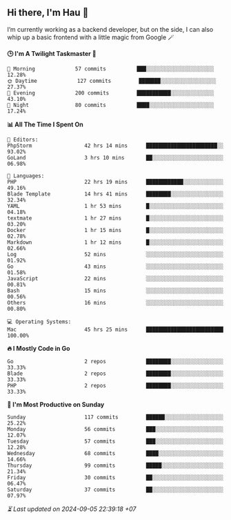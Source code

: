 ## Hi there, I'm Hau 👋
I’m currently working as a backend developer, but on the side, I can also whip up a basic frontend with a little magic from Google 🪄

<!--START_SECTION:readme-stats-->
**🕒 I'm A Twilight Taskmaster 🌆**

```text
🌅 Morning             57 commits          ███░░░░░░░░░░░░░░░░░░░░░░   12.28%
🌞 Daytime             127 commits         ███████░░░░░░░░░░░░░░░░░░   27.37%
🌆 Evening             200 commits         ███████████░░░░░░░░░░░░░░   43.10%
🌙 Night               80 commits          ████░░░░░░░░░░░░░░░░░░░░░   17.24%
```

**📊 All The Time I Spent On**

```text
📝 Editors:
PhpStorm                 42 hrs 14 mins      ███████████████████████░░   93.02%
GoLand                   3 hrs 10 mins       ██░░░░░░░░░░░░░░░░░░░░░░░   06.98%

💬 Languages:
PHP                      22 hrs 19 mins      ████████████░░░░░░░░░░░░░   49.16%
Blade Template           14 hrs 41 mins      ████████░░░░░░░░░░░░░░░░░   32.34%
YAML                     1 hr 53 mins        █░░░░░░░░░░░░░░░░░░░░░░░░   04.18%
textmate                 1 hr 27 mins        █░░░░░░░░░░░░░░░░░░░░░░░░   03.20%
Docker                   1 hr 15 mins        █░░░░░░░░░░░░░░░░░░░░░░░░   02.78%
Markdown                 1 hr 12 mins        █░░░░░░░░░░░░░░░░░░░░░░░░   02.66%
Log                      52 mins             ░░░░░░░░░░░░░░░░░░░░░░░░░   01.92%
Go                       43 mins             ░░░░░░░░░░░░░░░░░░░░░░░░░   01.58%
JavaScript               22 mins             ░░░░░░░░░░░░░░░░░░░░░░░░░   00.81%
Bash                     15 mins             ░░░░░░░░░░░░░░░░░░░░░░░░░   00.56%
Others                   16 mins             ░░░░░░░░░░░░░░░░░░░░░░░░░   00.80%

💻 Operating Systems:
Mac                      45 hrs 25 mins      █████████████████████████   100.00%
```

**🔥 I Mostly Code in Go**

```text
Go                       2 repos             ████████░░░░░░░░░░░░░░░░░   33.33%
Blade                    2 repos             ████████░░░░░░░░░░░░░░░░░   33.33%
PHP                      2 repos             ████████░░░░░░░░░░░░░░░░░   33.33%
```

**📅 I'm Most Productive on Sunday**

```text
Sunday                   117 commits         ██████░░░░░░░░░░░░░░░░░░░   25.22%
Monday                   56 commits          ███░░░░░░░░░░░░░░░░░░░░░░   12.07%
Tuesday                  57 commits          ███░░░░░░░░░░░░░░░░░░░░░░   12.28%
Wednesday                68 commits          ████░░░░░░░░░░░░░░░░░░░░░   14.66%
Thursday                 99 commits          █████░░░░░░░░░░░░░░░░░░░░   21.34%
Friday                   30 commits          ██░░░░░░░░░░░░░░░░░░░░░░░   06.47%
Saturday                 37 commits          ██░░░░░░░░░░░░░░░░░░░░░░░   07.97%
```



*⏳ Last updated on 2024-09-05 22:39:18 +07*
<!--END_SECTION:readme-stats-->

